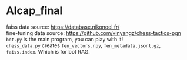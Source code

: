 # AIcap_final  
faiss data source: https://database.nikonoel.fr/  
fine-tuning data source: https://github.com/xinyangz/chess-tactics-pgn  
`bot.py` is the main program, you can play with it!  
`chess_data.py` creates `fen_vectors.npy`, `fen_metadata.jsonl.gz`, `faiss.index`. Which is for bot RAG.  
